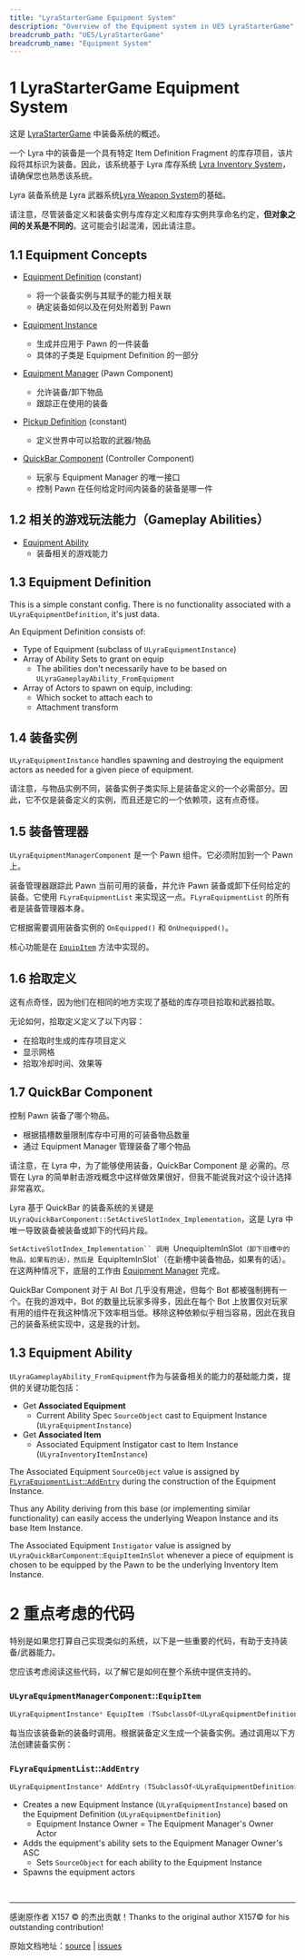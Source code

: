 ```yaml
---
title: "LyraStarterGame Equipment System"
description: "Overview of the Equipment system in UE5 LyraStarterGame"
breadcrumb_path: "UE5/LyraStarterGame"
breadcrumb_name: "Equipment System"
---
```



# 1 LyraStarterGame Equipment System
这是 [LyraStarterGame](/UE5/LyraStarterGame/) 中装备系统的概述。

一个 Lyra 中的装备是一个具有特定 Item Definition Fragment 的库存项目，该片段将其标识为装备。因此，该系统基于 Lyra 库存系统 [Lyra Inventory System](/UE5/LyraStarterGame/Inventory/)，请确保您也熟悉该系统。

Lyra 装备系统是 Lyra 武器系统[Lyra Weapon System](/UE5/LyraStarterGame/Weapons/)的基础。

请注意，尽管装备定义和装备实例与库存定义和库存实例共享命名约定，**但对象之间的关系是不同的**。这可能会引起混淆，因此请注意。


## 1.1 Equipment Concepts

- [Equipment Definition](#EquipmentDefinition) (constant)
  - 将一个装备实例与其赋予的能力相关联
  - 确定装备如何以及在何处附着到 Pawn

- [Equipment Instance](#EquipmentInstance)
  - 生成并应用于 Pawn 的一件装备
  - 具体的子类是 Equipment Definition 的一部分

- [Equipment Manager](#EquipmentManager) (Pawn Component)
  - 允许装备/卸下物品
  - 跟踪正在使用的装备

- [Pickup Definition](#PickupDefinition) (constant)
  - 定义世界中可以拾取的武器/物品
  
- [QuickBar Component](#QuickBarComponent) (Controller Component)
  - 玩家与 Equipment Manager 的唯一接口
  - 控制 Pawn 在任何给定时间内装备的装备是哪一件

## 1.2 相关的游戏玩法能力（Gameplay Abilities）

- [Equipment Ability](#EquipmentAbility)
  - 装备相关的游戏能力


<a id="EquipmentDefinition"></a>
## 1.3 Equipment Definition

This is a simple constant config.  There is no functionality associated with a `ULyraEquipmentDefinition`, it's just data.

An Equipment Definition consists of:

- Type of Equipment (subclass of `ULyraEquipmentInstance`)
- Array of Ability Sets to grant on equip
  - The abilities don't necessarily have to be based on `ULyraGameplayAbility_FromEquipment`
- Array of Actors to spawn on equip, including:
  - Which socket to attach each to
  - Attachment transform


<a id="EquipmentInstance"></a>
## 1.4 装备实例

`ULyraEquipmentInstance` handles spawning and destroying the equipment actors as needed for a given piece of equipment.

请注意，与物品实例不同，装备实例子类实际上是装备定义的一个必需部分。因此，它不仅是装备定义的实例，而且还是它的一个依赖项，这有点奇怪。

<a id="EquipmentManager"></a>
## 1.5 装备管理器

`ULyraEquipmentManagerComponent` 是一个 Pawn 组件。它必须附加到一个 Pawn 上。

装备管理器跟踪此 Pawn 当前可用的装备，并允许 Pawn 装备或卸下任何给定的装备。它使用 `FLyraEquipmentList` 来实现这一点。`FLyraEquipmentList` 的所有者是装备管理器本身。

它根据需要调用装备实例的 `OnEquipped()` 和 `OnUnequipped()`。

核心功能是在 [`EquipItem`](#EquipmentManagerComponent) 方法中实现的。


<a id="PickupDefinition"></a>
## 1.6 拾取定义

这有点奇怪，因为他们在相同的地方实现了基础的库存项目拾取和武器拾取。

无论如何，拾取定义定义了以下内容：
- 在拾取时生成的库存项目定义
- 显示网格
- 拾取冷却时间、效果等


<a id="QuickBarComponent"></a>
## 1.7 QuickBar Component

控制 Pawn 装备了哪个物品。
- 根据插槽数量限制库存中可用的可装备物品数量
- 通过 Equipment Manager 管理装备了哪个物品

请注意，在 Lyra 中，为了能够使用装备，QuickBar Component 是 必需的。尽管在 Lyra 的简单射击游戏概念中这样做效果很好，但我不能说我对这个设计选择非常喜欢。

Lyra 基于 QuickBar 的装备系统的关键是 `ULyraQuickBarComponent::SetActiveSlotIndex_Implementation`，这是 Lyra 中唯一导致装备被装备或卸下的代码片段。

`SetActiveSlotIndex_Implementation`` 调用 `UnequipItemInSlot`（卸下旧槽中的物品，如果有的话），然后是 `EquipItemInSlot`（在新槽中装备物品，如果有的话）。在这两种情况下，底层的工作由 [Equipment Manager](#EquipmentManager) 完成。

QuickBar Component 对于 AI Bot 几乎没有用途，但每个 Bot 都被强制拥有一个。在我的游戏中，Bot 的数量比玩家多得多，因此在每个 Bot 上放置仅对玩家有用的组件在我这种情况下效率相当低。移除这种依赖似乎相当容易，因此在我自己的装备系统实现中，这是我的计划。


<a id="EquipmentAbility"></a>
## 1.3 Equipment Ability

`ULyraGameplayAbility_FromEquipment`作为与装备相关的能力的基础能力类，提供的关键功能包括：

- Get **Associated Equipment**
  - Current Ability Spec `SourceObject` cast to Equipment Instance (`ULyraEquipmentInstance`)
- Get **Associated Item**
  - Associated Equipment Instigator cast to Item Instance (`ULyraInventoryItemInstance`)

The Associated Equipment `SourceObject` value is assigned by [`FLyraEquipmentList`::`AddEntry`](#EquipmentList_AddEntry) during the construction of the Equipment Instance.

Thus any Ability deriving from this base (or implementing similar functionality) can easily access the underlying Weapon Instance and its base Item Instance.

The Associated Equipment `Instigator` value is assigned by `ULyraQuickBarComponent`::`EquipItemInSlot` whenever a piece of equipment is chosen to be equipped by the Pawn to be the underlying Inventory Item Instance.


# 2 重点考虑的代码

特别是如果您打算自己实现类似的系统，以下是一些重要的代码，有助于支持装备/武器能力。

您应该考虑阅读这些代码，以了解它是如何在整个系统中提供支持的。

<a id="EquipmentManagerComponent"></a>
### `ULyraEquipmentManagerComponent`::`EquipItem`

```c++
ULyraEquipmentInstance* EquipItem (TSubclassOf<ULyraEquipmentDefinition> EquipmentDefinition);
```

每当应该装备新的装备时调用。根据装备定义生成一个装备实例。通过调用以下方法创建装备实例：

<a id="EquipmentList_AddEntry"></a>
### `FLyraEquipmentList`::`AddEntry`

```c++
ULyraEquipmentInstance* AddEntry (TSubclassOf<ULyraEquipmentDefinition> EquipmentDefinition);
```

- Creates a new Equipment Instance (`ULyraEquipmentInstance`)
  based on the Equipment Definition (`ULyraEquipmentDefinition`)
  - Equipment Instance Owner = The Equipment Manager's Owner Actor
- Adds the equipment's ability sets to the Equipment Manager Owner's ASC
  - Sets `SourceObject` for each ability to the Equipment Instance
- Spawns the equipment actors

<br/>
<hr/>
<div class="container">
    <p> 感谢原作者 X157 &copy; 的杰出贡献！Thanks to the original author X157&copy; for his outstanding contribution!</p>
        原始文档地址：<a href="https://x157.github.io">source</a> | <a href="https://github.com/x157/x157.github.io/issues">issues</a>
    </p>
</div>